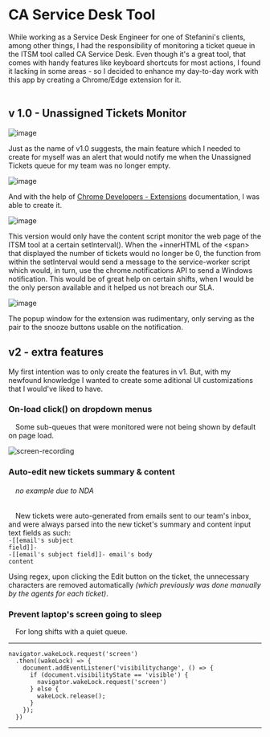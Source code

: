 # CA Service Desk Tool

While working as a Service Desk Engineer for one of Stefanini's clients, among other things, I had the responsibility of monitoring a ticket queue in the ITSM tool called CA Service Desk.
Even though it's a great tool, that comes with handy features like keyboard shortcuts for most actions, I found it lacking in some areas - so I decided to enhance my day-to-day work with this app by creating a Chrome/Edge extension for it.
<br />
<br />
## v 1.0 - Unassigned Tickets Monitor
![image](https://github.com/paperpiedpiper/CA_Tool/assets/105975348/72099e87-156e-40a2-90e3-1e8814061b9c)

Just as the name of v1.0 suggests, the main feature which I needed to create for myself was an alert that would notify me when the Unassigned Tickets queue for my team was no longer empty.

![image](https://github.com/paperpiedpiper/CA_Tool/assets/105975348/a20c0868-1a27-43ff-b9c8-7a8e4e062cb5)

And with the help of [Chrome Developers - Extensions](https://developer.chrome.com/docs/extensions/) documentation, I was able to create it.

![image](https://github.com/paperpiedpiper/CA_Tool/assets/105975348/c8e225be-33bb-4b58-b3c8-4c6426f132a9)
<br />

This version would only have the content script monitor the web page of the ITSM tool at a certain setInterval(). When the +innerHTML of the &lt;span> that displayed the number of tickets would no longer be 0, the function from within the setInterval would send a message to the service-worker script which would, in turn, use the chrome.notifications API to send a Windows notification. This would be of great help on certain shifts, when I would be the only person available and it helped us not breach our SLA.

![image](https://github.com/paperpiedpiper/CA_Tool/assets/105975348/a9c75024-90b5-494f-bf14-043aae68cf98)

The popup window for the extension was rudimentary, only serving as the pair to the snooze buttons usable on the notification.
## v2 - extra features
My first intention was to only create the features in v1. But, with my newfound knowledge I wanted to create some aditional UI customizations that I would've liked to have.
### On-load click() on dropdown menus
&emsp;Some sub-queues that were monitored were not being shown by default on page load.

![screen-recording](https://github.com/paperpiedpiper/CA_Tool/assets/105975348/d1d82464-cb22-4434-91f4-df4ca8067634)

### Auto-edit new tickets summary & content
###### &emsp;*no example due to NDA*<br />
&emsp;New tickets were auto-generated from emails sent to our team's inbox, and were always parsed into the new ticket's summary and content input text fields as such:<br />
<code>-[[email's subject field]]-</code><br />
<code>-[[email's subject field]]- email's body content</code>

Using regex, upon clicking the Edit button on the ticket, the unnecessary characters are removed automatically *(which previously was done manually by the agents for each ticket)*.

### Prevent laptop's screen going to sleep
&emsp;For long shifts with a quiet queue.<br />
<hr>
<code>navigator.wakeLock.request('screen')
  .then((wakeLock) => {
    document.addEventListener('visibilitychange', () => {
      if (document.visibilityState == 'visible') {
        navigator.wakeLock.request('screen')
      } else {
        wakeLock.release();
      }
    });
  })</code>
<hr>
